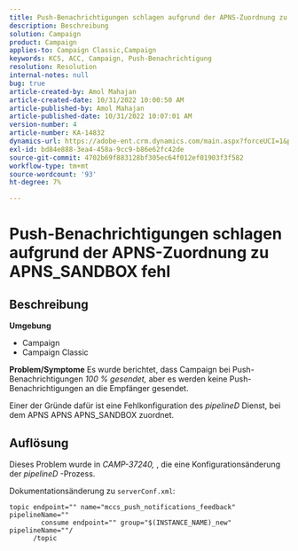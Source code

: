 ```yaml
---
title: Push-Benachrichtigungen schlagen aufgrund der APNS-Zuordnung zu APNS_SANDBOX fehl
description: Beschreibung
solution: Campaign
product: Campaign
applies-to: Campaign Classic,Campaign
keywords: KCS, ACC, Campaign, Push-Benachrichtigung
resolution: Resolution
internal-notes: null
bug: true
article-created-by: Amol Mahajan
article-created-date: 10/31/2022 10:00:50 AM
article-published-by: Amol Mahajan
article-published-date: 10/31/2022 10:07:01 AM
version-number: 4
article-number: KA-14832
dynamics-url: https://adobe-ent.crm.dynamics.com/main.aspx?forceUCI=1&pagetype=entityrecord&etn=knowledgearticle&id=858fafe5-0259-ed11-9561-6045bd006079
exl-id: bd84e888-3ea4-458a-9cc9-b86e62fc42de
source-git-commit: 4702b69f883128bf305ec64f012ef01903f3f582
workflow-type: tm+mt
source-wordcount: '93'
ht-degree: 7%

---
```


# Push-Benachrichtigungen schlagen aufgrund der APNS-Zuordnung zu APNS_SANDBOX fehl

## Beschreibung

<b>Umgebung</b>
- Campaign
- Campaign Classic



<b>Problem/Symptome</b>
Es wurde berichtet, dass Campaign bei Push-Benachrichtigungen *100 % gesendet,* aber es werden keine Push-Benachrichtigungen an die Empfänger gesendet.

Einer der Gründe dafür ist eine Fehlkonfiguration des *pipelineD* Dienst, bei dem APNS APNS APNS_SANDBOX zuordnet.


## Auflösung


Dieses Problem wurde in *CAMP-37240,* , die eine Konfigurationsänderung der *pipelineD* -Prozess.

Dokumentationsänderung zu `serverConf.xml`:


```
topic endpoint="" name="mccs_push_notifications_feedback" pipelineName=""
        consume endpoint="" group="$(INSTANCE_NAME)_new" pipelineName=""/
      /topic
```
